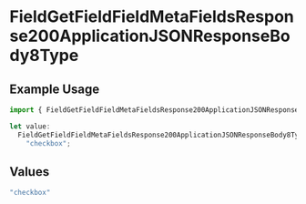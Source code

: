 # FieldGetFieldFieldMetaFieldsResponse200ApplicationJSONResponseBody8Type

## Example Usage

```typescript
import { FieldGetFieldFieldMetaFieldsResponse200ApplicationJSONResponseBody8Type } from "@documenso/sdk-typescript/models/operations";

let value:
  FieldGetFieldFieldMetaFieldsResponse200ApplicationJSONResponseBody8Type =
    "checkbox";
```

## Values

```typescript
"checkbox"
```